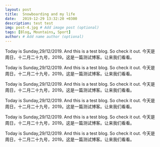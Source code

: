 ```yaml
---
layout: post
title:  Snowboarding and my life
date:   2019-12-29 13:32:20 +0300
description: test test
img: post-4.jpg # Add image post (optional)
tags: [Blog, Mountains, Sport]
author: # Add name author (optional)
---
```

Today is Sunday,29/12/2019. And this is a test blog. So check it out.
今天是周日，十二月二十九号，2019。这是一篇测试博客。让来我们看看。

Today is Sunday,29/12/2019. And this is a test blog. So check it out.
今天是周日，十二月二十九号，2019。这是一篇测试博客。让来我们看看。

Today is Sunday,29/12/2019. And this is a test blog. So check it out.
今天是周日，十二月二十九号，2019。这是一篇测试博客。让来我们看看。

Today is Sunday,29/12/2019. And this is a test blog. So check it out.
今天是周日，十二月二十九号，2019。这是一篇测试博客。让来我们看看。

Today is Sunday,29/12/2019. And this is a test blog. So check it out.
今天是周日，十二月二十九号，2019。这是一篇测试博客。让来我们看看。

Today is Sunday,29/12/2019. And this is a test blog. So check it out.
今天是周日，十二月二十九号，2019。这是一篇测试博客。让来我们看看。


